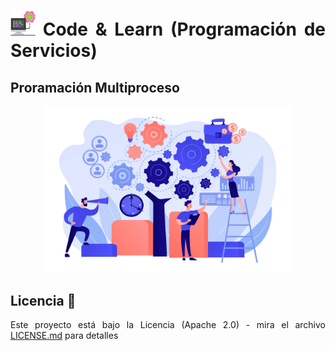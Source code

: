 <div style=" text-align: justify; ">

# <img src=../../../images/computer.png width="40"> Code & Learn (Programación de Servicios)

## Proramación Multiproceso

<div style=" text-align: center; ">

<img src=images/procesos.png width="400">

</div>

## Licencia 📄

Este proyecto está bajo la Licencia (Apache 2.0) - mira el archivo [LICENSE.md](../../../LICENSE) para detalles

</div>